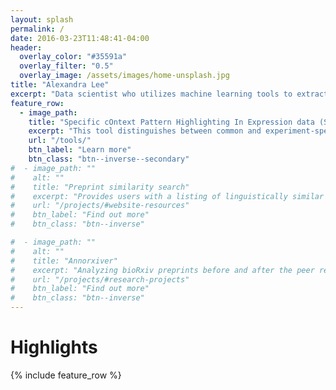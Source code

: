 ```yaml
---
layout: splash
permalink: /
date: 2016-03-23T11:48:41-04:00
header:
  overlay_color: "#35591a"
  overlay_filter: "0.5"
  overlay_image: /assets/images/home-unsplash.jpg
title: "Alexandra Lee"
excerpt: "Data scientist who utilizes machine learning tools to extract patterns from large-scale datasets."
feature_row:
  - image_path: 
    title: "Specific cOntext Pattern Highlighting In Expression data (SOPHIE)"
    excerpt: "This tool distinguishes between common and experiment-specific transcriptional signals using a generative neural network. This tool was applied in the [recent preprint](https://www.biorxiv.org/content/10.1101/2021.05.24.445440v3) and is now available on in its own github repository."
    url: "/tools/"
    btn_label: "Learn more"
    btn_class: "btn--inverse--secondary"
#  - image_path: ""
#    alt: ""
#    title: "Preprint similarity search"
#    excerpt: "Provides users with a listing of linguistically similar journals and papers to a preprint of interest."
#    url: "/projects/#website-resources"
#    btn_label: "Find out more"
#    btn_class: "btn--inverse"

#  - image_path: ""
#    alt: ""
#    title: "Annorxiver"
#    excerpt: "Analyzing bioRxiv preprints before and after the peer review process."
#    url: "/projects/#research-projects"
#    btn_label: "Find out more"
#    btn_class: "btn--inverse"
---
```


# Highlights

{% include feature_row %}